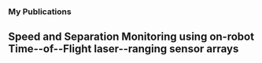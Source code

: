 ### My Publications

## Speed and Separation Monitoring using on-robot Time--of--Flight laser--ranging sensor arrays
